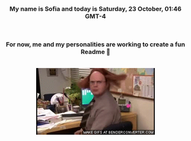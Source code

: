 


<div align="center">
<h3 >My name is Sofia and today is Saturday, 23 October, 01:46 GMT-4</h3><br>
<h3 >For now, me and my personalities are working to create a fun Readme 👋
</h3><br>
<img src='img/dwight.gif' alt='working...'/>
</div>
